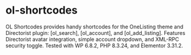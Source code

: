 # ol-shortcodes
OL Shortcodes provides handy shortcodes for the OneListing theme and Directorist plugin: [ol_search], [ol_account], and [ol_add_listing]. Features Directorist avatar integration, simple account dropdown, and XML-RPC security toggle. Tested with WP 6.8.2, PHP 8.3.24, and Elementor 3.31.2.
